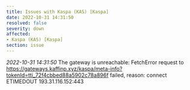 ```yaml
---
title: Issues with Kaspa (KAS) [Kaspa]
date: 2022-10-31 14:31:50
resolved: false
severity: down
affected:
- Kaspa (KAS) [Kaspa]
section: issue
---
```


*2022-10-31 14:31:50* The gateway is unreachable: FetchError request to https://gateways.kaffinp.xyz/kaspa/meta-info?tokenId=tti_72f4cbbed88a5902c78a896f failed, reason: connect ETIMEDOUT 193.31.116.152:443